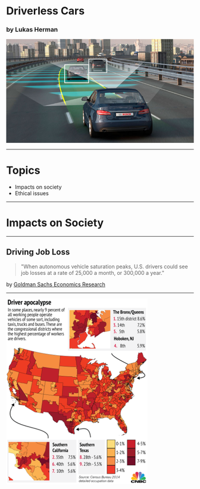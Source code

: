 # Driverless Cars

### by Lukas Herman

![Driverless Cars](images/self-driving-car.jpg)

---

# Topics

- Impacts on society
- Ethical issues

---

# Impacts on Society

---

## Driving Job Loss

> "When autonomous vehicle saturation peaks, U.S. drivers could see job losses at a rate of 25,000 a month, or 300,000 a year."

by [Goldman Sachs Economics Research](https://www.cnbc.com/2017/05/22/goldman-sachs-analysis-of-autonomous-vehicle-job-loss.html)

---

<img src="images/driver-apocalypse.png" height="500">